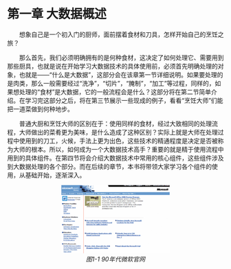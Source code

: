 # 第一章 大数据概述 

&emsp;&emsp;想象自己是一个初入门的厨师，面前摆着食材和刀具，怎样开始自己的烹饪之旅？

&emsp;&emsp;那么首先，我们必须明确拥有的是何种食材，这决定了如何处理它、需要用到那些厨具，也就是说在开始学习大数据技术的具体使用前，必须首先明确处理的对象，也就是——“什么是大数据”，这部分会在该章第一节详细说明。如果要处理的是肉类，那么一般需要经过“洗净”，“切片”，“腌制”，“加工”等过程，同样的，如果想处理的“食材”是大数据，它的一般流程会是什么？这部分将在第二节简单介绍。在学习完这部分之后，将在第三节展示一些现成的例子，看看“烹饪大师”们能把一道菜做到何种地步。

&emsp;&emsp;普通大厨和烹饪大师的区别在于：使用同样的食材，经过大致相同的处理流程，大师做出的菜肴更为美味，是什么造成了这种区别？实际上就是大师在处理过程中使用到的刀工，火候，手法上更为出色，这些技术的精通程度是决定是否被称为大师的根本。所以，如何成为一个大数据技术高手？重要的就是精于使用流程中用到的具体组件。在第四节将会介绍大数据技术中常用的核心组件，这些组件涉及到大数据处理的各个部分。而在后续的章节，本书将带领大家学习各个组件的使用，从基础开始，逐渐深入。

<p align="center">
    <img src="/pic/1/1-1 90年代微软官网.png" alt="描述文字" width="50%">
    <br/>
    <em>图1-1 90年代微软官网</em>
</p>

